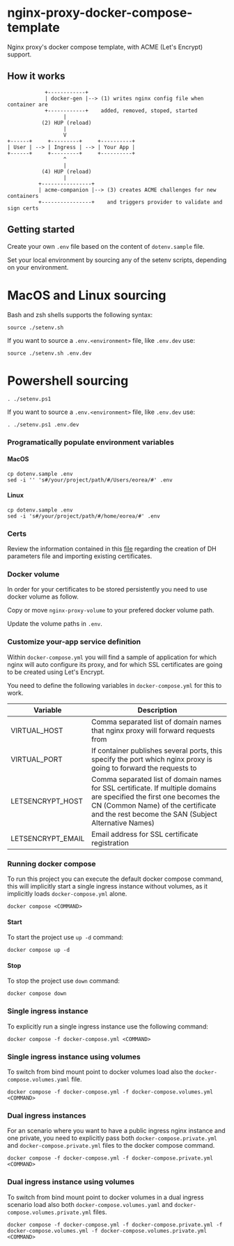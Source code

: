 # nginx-proxy-docker-compose-template

Nginx proxy's docker compose template, with ACME (Let's Encrypt) support.

## How it works

```text
            +------------+
            | docker-gen |--> (1) writes nginx config file when container are
            +------------+    added, removed, stoped, started
                  |
           (2) HUP (reload)
                  |
                  V
+------+     +---------+     +----------+
| User | --> | Ingress | --> | Your App |
+------+     +---------+     +----------+
                  ^
                  |
           (4) HUP (reload)
                  |
          +----------------+
          | acme-companion |--> (3) creates ACME challenges for new containers
          +----------------+    and triggers provider to validate and sign certs
```

## Getting started

Create your own `.env` file based on the content of `dotenv.sample` file.

Set your local environment by sourcing any of the setenv scripts, depending on your environment.

# MacOS and Linux sourcing

Bash and zsh shells supports the following syntax: 

```shell
source ./setenv.sh
```

If you want to source a `.env.<environment>` file, like `.env.dev` use:

```shell
source ./setenv.sh .env.dev
```

# Powershell sourcing

```shell
. ./setenv.ps1
```

If you want to source a `.env.<environment>` file, like `.env.dev` use:

```shell
. ./setenv.ps1 .env.dev
```

### Programatically populate environment variables

#### MacOS

```shell
cp dotenv.sample .env
sed -i '' 's#/your/project/path/#/Users/eorea/#' .env
```

#### Linux

```shell
cp dotenv.sample .env
sed -i 's#/your/project/path/#/home/eorea/#' .env
```

### Certs

Review the information contained in this [file](nginx-proxy-volume/certs/README.md) regarding the creation of DH parameters file and importing existing certificates.

### Docker volume

In order for your certificates to be stored persistently you need to use docker volume as follow.

Copy or move `nginx-proxy-volume` to your prefered docker volume path.

Update the volume paths in `.env`.

### Customize your-app service definition

Within `docker-compose.yml` you will find a sample of application for which nginx will auto configure its proxy, and for which SSL certificates are going to be created using Let's Encrypt.

You need to define the following variables in `docker-compose.yml` for this to work.

| Variable | Description |
| --- | --- |
| VIRTUAL_HOST | Comma separated list of domain names that nginx proxy will forward requests from |
| VIRTUAL_PORT | If container publishes several ports, this specify the port which nginx proxy is going to forward the requests to |
| LETSENCRYPT_HOST | Comma separated list of domain names for SSL certificate. If multiple domains are specified the first one becomes the CN (Common Name) of the certificate and the rest become the SAN (Subject Alternative Names) |
| LETSENCRYPT_EMAIL | Email address for SSL certificate registration |

### Running docker compose

To run this project you can execute the default docker compose command, this will implicitly start a single ingress instance without volumes, as it implicitly loads `docker-compose.yml` alone.

```shell
docker compose <COMMAND>
```

#### Start

To start the project use `up -d` command:

```shell
docker compose up -d
```

#### Stop

To stop the project use `down` command:

```shell
docker compose down
```

### Single ingress instance

To explicitly run a single ingress instance use the following command:

```shell
docker compose -f docker-compose.yml <COMMAND>
```

### Single ingress instance using volumes

To switch from bind mount point to docker volumes load also the `docker-compose.volumes.yaml` file.

```shell
docker compose -f docker-compose.yml -f docker-compose.volumes.yml <COMMAND>
```

### Dual ingress instances

For an scenario where you want to have a public ingress nginx instance and one private, you need to explicitly pass both `docker-compose.private.yml` and `docker-compose.private.yml` files to the docker compose command.

```shell
docker compose -f docker-compose.yml -f docker-compose.private.yml <COMMAND>
```

### Dual ingress instance using volumes

To switch from bind mount point to docker volumes in a dual ingress scenario load also both `docker-compose.volumes.yaml` and `docker-compose.volumes.private.yml` files.


```shell
docker compose -f docker-compose.yml -f docker-compose.private.yml -f docker-compose.volumes.yml -f docker-compose.volumes.private.yml <COMMAND>
```

